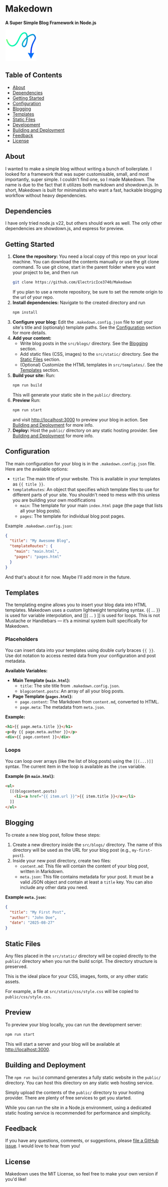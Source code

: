 # Makedown

**A Super Simple Blog Framework in Node.js**

<img src="/public/favicon.svg" alt="Logo" width="100">

## Table of Contents

- [About](#about)
- [Dependencies](#dependencies)
- [Getting Started](#getting-started)
- [Configuration](#configuration)
- [Blogging](#blogging)
- [Templates](#templates)
- [Static Files](#static-files)
- [Development](#preview)
- [Building and Deployment](#building-and-deployment)
- [Feedback](#feedback)
- [License](#license)

## About

I wanted to make a simple blog without writing a bunch of boilerplate. I looked for a framework that was super customisable, small, and most importantly, super simple. I couldn't find one, so I made Makedown. The name is due to the fact that it utilizes both markdown and showdown.js. In short, Makedown is built for minimalists who want a fast, hackable blogging workflow without heavy dependencies.

## Dependencies

I have only tried node.js v22, but others should work as well. The only other dependencies are showdown.js, and express for preview.

## Getting Started

1.  **Clone the repository:** You need a local copy of this repo on your local machine. You can download the contents manually or use the git clone command. To use git clone, start in the parent folder where you want your project to be, and then run
    ```bash
    git clone https://github.com/ElectricIce3740/Makedown
    ```
    If you plan to use a remote repository, be sure to set the remote origin to the url of your repo.
2.  **Install dependencies:** Navigate to the created directory and run
    ```bash
    npm install
    ```
3.  **Configure your blog:** Edit the `.makedown.config.json` file to set your site's title and (optionaly) template paths. See the [Configuration](#configuration) section for more details.
4.  **Add your content:**
    *   Write blog posts in the `src/blogs/` directory. See the [Blogging](#blogging) section.
    *   Add static files (CSS, images) to the `src/static/` directory. See the [Static Files](#static-files) section.
    *   (Optional) Customize the HTML templates in `src/templates/`. See the [Templates](#templates) section.
5.  **Build your site:** Run:
    ```bash
    npm run build
    ```
    This will generate your static site in the `public/` directory.
6. **Preview**  Run:
    ```bash
    npm run start
    ```
    and visit [http://localhost:3000](http://localhost:3000) to preview your blog in action. See [Building and Deployment](#building-and-deployment) for more info.
7.  **Deploy:** Host the `public/` directory on any static hosting provider. See [Building and Deployment](#building-and-deployment) for more info.

## Configuration

The main configuration for your blog is in the `.makedown.config.json` file. Here are the available options:

*   `title`: The main title of your website. This is available in your templates as `{{ title }}`.
*   `templateRoutes`: An object that specifies which template files to use for different parts of your site. You shouldn't need to mess with this unless you are building your own modifications
    *   `main`: The template for your main `index.html` page (the page that lists all your blog posts).
    *   `pages`: The template for individual blog post pages.

Example `.makedown.config.json`:

```json
{
  "title": "My Awesome Blog",
  "templateRoutes": {
    "main": "main.html",
    "pages": "pages.html"
  }
}
```

And that's about it for now. Maybe I'll add more in the future.

## Templates

The templating engine allows you to insert your blog data into HTML templates. Makedown uses a custom lightweight templating syntax. {{ ... }} is used for variable interpolation, and [[( ... ) ]] is used for loops. This is not Mustache or Handlebars — it’s a minimal system built specifically for Makedown.

### Placeholders

You can insert data into your templates using double curly braces `{{ }}`. Use dot notation to access nested data from your configuration and post metadata.

**Available Variables:**

*   **Main Template (`main.html`):**
    *   `title`: The site title from `.makedown.config.json`.
    *   `blogcontent.posts`: An array of all your blog posts.
*   **Page Template (`pages.html`):**
    *   `page.content`: The Markdown from `content.md`, converted to HTML.
    *   `page.meta`: The metadata from `meta.json`.

**Example:**

```html
<h1>{{ page.meta.title }}</h1>
<p>By {{ page.meta.author }}</p>
<div>{{ page.content }}</div>
```

### Loops

You can loop over arrays (like the list of blog posts) using the `[[(...)]]` syntax. The current item in the loop is available as the `item` variable.

**Example (in `main.html`):**

```html
<ul>
  [[(blogcontent.posts)
    <li><a href="{{ item.url }}">{{ item.title }}</a></li>
  ]]
</ul>
```

## Blogging

To create a new blog post, follow these steps:

1.  Create a new directory inside the `src/blogs/` directory. The name of this directory will be used as the URL for your blog post (e.g., `my-first-post`).
2.  Inside your new post directory, create two files:
    *   `content.md`: This file will contain the content of your blog post, written in Markdown.
    *   `meta.json`: This file contains metadata for your post. It must be a valid JSON object and contain at least a `title` key. You can also include any other data you need.

**Example `meta.json`:**

```json
{
  "title": "My First Post",
  "author": "John Doe",
  "date": "2025-08-27"
}
```

## Static Files

Any files placed in the `src/static/` directory will be copied directly to the `public/` directory when you run the build script. The directory structure is preserved.

This is the ideal place for your CSS, images, fonts, or any other static assets.

For example, a file at `src/static/css/style.css` will be copied to `public/css/style.css`.

## Preview

To preview your blog locally, you can run the development server:

```bash
npm run start
```

This will start a server and your blog will be available at [http://localhost:3000](http://localhost:3000).

## Building and Deployment

The `npm run build` command generates a fully static website in the `public/` directory. You can host this directory on any static web hosting service.

Simply upload the contents of the `public/` directory to your hosting provider. There are plenty of free services to get you started.

While you can run the site in a Node.js environment, using a dedicated static hosting service is recommended for performance and simplicity.

## Feedback 

If you have any questions, comments, or suggestions, please [file a GitHub issue](https://github.com/ElectricIce3740/Makedown/issues). I would love to hear from you!

## License

Makedown uses the MIT License, so feel free to make your own version if you'd like!
